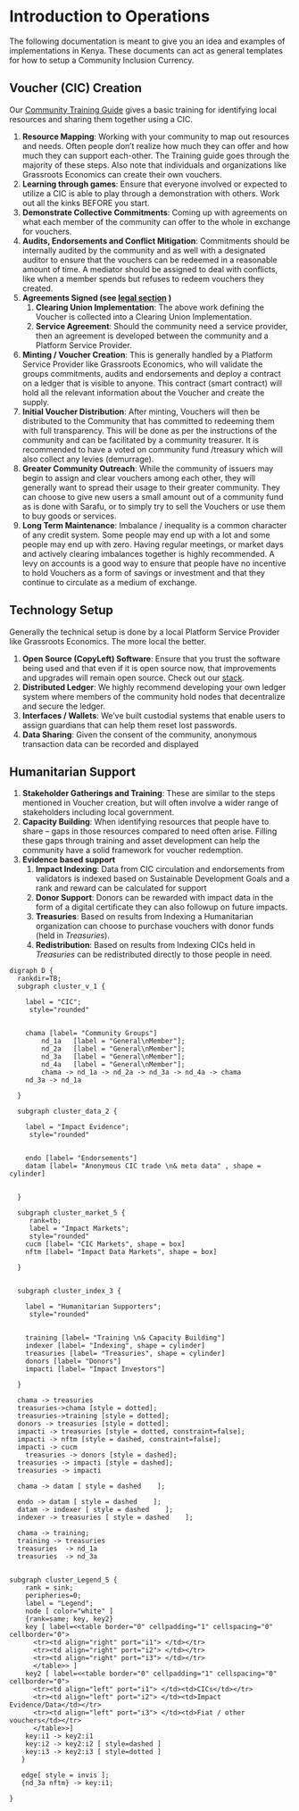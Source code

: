 # Introduction to Operations

The following documentation is meant to give you an idea and examples of implementations in Kenya. These documents can act as general templates for how to setup a Community Inclusion Currency.

## Voucher (CIC) Creation

Our [Community Training Guide](/operations/training/) gives a basic training for identifying local resources and sharing them together using a CIC.

1. **Resource Mapping**: Working with your community to map out resources and needs. Often people don’t realize how much they can offer and how much they can support each-other. The Training guide goes through the majority of these steps. Also note that individuals and organizations like Grassroots Economics can create their own vouchers.
1. **Learning through games**: Ensure that everyone involved or expected to utilize a CIC is able to play through a demonstration with others. Work out all the kinks BEFORE you start.
1. **Demonstrate Collective Commitments**: Coming up with agreements on what each member of the community can offer to the whole in exchange for vouchers.
1. **Audits, Endorsements and Conflict Mitigation**: Commitments should be internally audited by the community and as well with a designated auditor to ensure that the vouchers can be redeemed in a  reasonable amount of time. A mediator should be assigned to deal with conflicts, like when a member spends but refuses to redeem vouchers they created.
1. **Agreements Signed (see [legal section](/legal/) )**
    1. **Clearing Union Implementation**: The above work defining the Voucher is collected into a Clearing Union Implementation.
    1. **Service Agreement**: Should the community need a service provider, then an agreement is developed between the community and a Platform Service Provider.
1. **Minting / Voucher Creation**: This is generally handled by a Platform Service Provider like Grassroots Economics, who will validate the groups commitments, audits and endorsements and deploy a contract on a ledger that is visible to anyone. This contract (smart contract) will hold all the relevant information about the Voucher and create the supply.
1. **Initial Voucher Distribution**: After minting, Vouchers will then be distributed to the Community that has committed to redeeming them with full transparency. This will be done as per the instructions of the community and can be facilitated by a community treasurer. It is recommended to have a voted on community fund /treasury which will also collect any levies (demurrage).
1. **Greater Community Outreach**: While the community of issuers may begin to assign and clear vouchers among each other, they will generally want to spread their usage to their greater community. They can choose to give new users a small amount out of a community fund as is done with Sarafu, or to simply try to sell the Vouchers or use them to buy goods or services.
1. **Long Term Maintenance**: Imbalance / inequality is a common character of any credit system. Some people may end up with a lot and some people may end up with zero. Having regular meetings, or market days and actively clearing imbalances together is highly recommended. A levy on accounts is a good way to ensure that people have no incentive to hold Vouchers as a form of savings or investment and that they continue to circulate as a medium of exchange.


## Technology Setup

Generally the technical setup is done by a local Platform Service Provider like Grassroots Economics. The more local the better.

1. **Open Source (CopyLeft) Software**: Ensure that you trust the software being used and that even if it is open source now, that improvements and upgrades will remain open source. Check out our [stack](/software/).
1. **Distributed Ledger**: We highly recommend developing your own ledger system where members of the community hold nodes that decentralize and secure the ledger.
1. **Interfaces / Wallets**: We’ve built custodial systems that enable users to assign guardians that can help them reset lost passwords.
1. **Data Sharing**: Given the consent of the community, anonymous transaction data can be recorded and displayed



## Humanitarian Support

1. **Stakeholder Gatherings and Training**: These are similar to the steps mentioned in Voucher creation, but will often involve a wider range of stakeholders including local government.
1. **Capacity Building**: When identifying resources that people have to share – gaps in those resources compared to need often arise. Filling these gaps through training and asset development can help the community have a solid framework for voucher redemption.
1. **Evidence based support**
    1. **Impact Indexing**: Data from CIC circulation and endorsements from validators is indexed based on Sustainable Development Goals and a rank and reward can be calculated for support
    1. **Donor Support**: Donors can be rewarded with impact data in the form of a digital certificate they can also followup on future impacts.
    1. **Treasuries**: Based on results from Indexing a Humanitarian organization can choose to purchase vouchers with donor funds (held in *Treasuries*).
    1. **Redistribution**: Based on results from Indexing CICs held in *Treasuries* can be redistributed directly to those people in need.

```graphviz dot hum_dev.svg
digraph D {
  rankdir=TB;
  subgraph cluster_v_1 {

    label = "CIC";
     style="rounded"


	chama [label= "Community Groups"]
        nd_1a   [label = "General\nMember"];
        nd_2a   [label = "General\nMember"];
        nd_3a   [label = "General\nMember"];
        nd_4a   [label = "General\nMember"];
        chama -> nd_1a -> nd_2a -> nd_3a -> nd_4a -> chama
	nd_3a -> nd_1a

  }

  subgraph cluster_data_2 {

    label = "Impact Evidence";
     style="rounded"


	endo [label= "Endorsements"]
	datam [label= "Anonymous CIC trade \n& meta data" , shape = cylinder]


  }

  subgraph cluster_market_5 {
     rank=tb;
     label = "Impact Markets";
     style="rounded"
	cucm [label= "CIC Markets", shape = box]
	nftm [label= "Impact Data Markets", shape = box]

  }


  subgraph cluster_index_3 {

    label = "Humanitarian Supporters";
     style="rounded"


	training [label= "Training \n& Capacity Building"]
	indexer [label= "Indexing", shape = cylinder]
	treasuries [label= "Treasuries", shape = cylinder]
	donors [label= "Donors"]
	impacti [label= "Impact Investors"]

  }

  chama -> treasuries
  treasuries->chama [style = dotted];
  treasuries->training [style = dotted];
  donors -> treasuries [style = dotted];
  impacti -> treasuries [style = dotted, constraint=false];
  impacti -> nftm [style = dashed, constraint=false];
  impacti -> cucm
    treasuries -> donors [style = dashed];
  treasuries -> impacti [style = dashed];
  treasuries -> impacti

  chama -> datam [ style = dashed    ];

  endo -> datam [ style = dashed    ];
  datam -> indexer [ style = dashed    ];
  indexer -> treasuries [ style = dashed    ];

  chama -> training;
  training -> treasuries
  treasuries  -> nd_1a
  treasuries  -> nd_3a


subgraph cluster_Legend_5 {
    rank = sink;
    peripheries=0;
    label = "Legend";
    node [ color="white" ]
    {rank=same; key, key2}
    key [ label=<<table border="0" cellpadding="1" cellspacing="0" cellborder="0">
      <tr><td align="right" port="i1"> </td></tr>
      <tr><td align="right" port="i2"> </td></tr>
      <tr><td align="right" port="i3"> </td></tr>
      </table>> ]
    key2 [ label=<<table border="0" cellpadding="1" cellspacing="0" cellborder="0">
      <tr><td align="left" port="i1"> </td><td>CICs</td></tr>
      <tr><td align="left" port="i2"> </td><td>Impact Evidence/Data</td></tr>
      <tr><td align="left" port="i3"> </td><td>Fiat / other vouchers</td></tr>
      </table>>]
    key:i1 -> key2:i1
    key:i2 -> key2:i2 [ style=dashed ]
    key:i3 -> key2:i3 [ style=dotted ]
   }

   edge[ style = invis ];
   {nd_3a nftm} -> key:i1;

}
```
